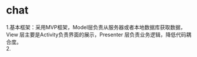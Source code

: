 # chat
1.基本框架：采用MVP框架，Model层负责从服务器或者本地数据库获取数据，View 层主要是Activity负责界面的展示，Presenter 层负责业务逻辑，降低代码耦合度。<br>
2.
